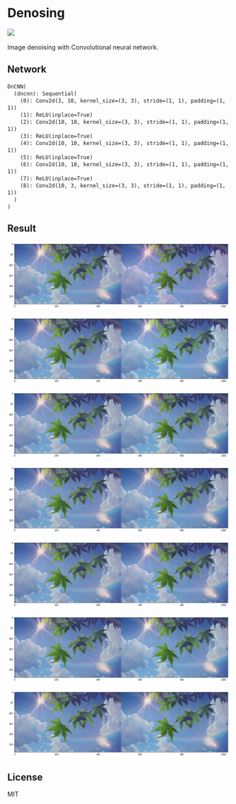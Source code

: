 # Denosing
![](https://img.shields.io/github/license/P3n9W31/Denoising?style=flat-square)

Image denoising with Convolutional neural network.

## Network
```
DnCNN(
  (dncnn): Sequential(
    (0): Conv2d(3, 10, kernel_size=(3, 3), stride=(1, 1), padding=(1, 1))
    (1): ReLU(inplace=True)
    (2): Conv2d(10, 10, kernel_size=(3, 3), stride=(1, 1), padding=(1, 1))
    (3): ReLU(inplace=True)
    (4): Conv2d(10, 10, kernel_size=(3, 3), stride=(1, 1), padding=(1, 1))
    (5): ReLU(inplace=True)
    (6): Conv2d(10, 10, kernel_size=(3, 3), stride=(1, 1), padding=(1, 1))
    (7): ReLU(inplace=True)
    (8): Conv2d(10, 3, kernel_size=(3, 3), stride=(1, 1), padding=(1, 1))
  )
)
```

## Result

![](https://github.com/P3n9W31/Denoising/blob/master/figures/0.png)

![](https://github.com/P3n9W31/Denoising/blob/master/figures/1.png)

![](https://github.com/P3n9W31/Denoising/blob/master/figures/2.png)

![](https://github.com/P3n9W31/Denoising/blob/master/figures/3.png)

![](https://github.com/P3n9W31/Denoising/blob/master/figures/4.png)

![](https://github.com/P3n9W31/Denoising/blob/master/figures/5.png)

![](https://github.com/P3n9W31/Denoising/blob/master/figures/6.png)

## License
MIT



